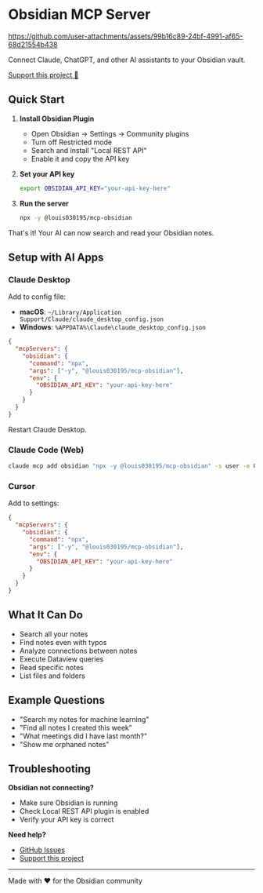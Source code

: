 # Obsidian MCP Server

https://github.com/user-attachments/assets/99b16c89-24bf-4991-af65-68d21554b438

Connect Claude, ChatGPT, and other AI assistants to your Obsidian vault.

[Support this project 🙏](https://buy.stripe.com/fZu8wP2n7a34fix2LK)

## Quick Start

1. **Install Obsidian Plugin**
   - Open Obsidian → Settings → Community plugins
   - Turn off Restricted mode
   - Search and install "Local REST API"
   - Enable it and copy the API key

2. **Set your API key**
   ```bash
   export OBSIDIAN_API_KEY="your-api-key-here"
   ```

3. **Run the server**
   ```bash
   npx -y @louis030195/mcp-obsidian
   ```

That's it! Your AI can now search and read your Obsidian notes.

## Setup with AI Apps

### Claude Desktop

Add to config file:
- **macOS**: `~/Library/Application Support/Claude/claude_desktop_config.json`
- **Windows**: `%APPDATA%\Claude\claude_desktop_config.json`

```json
{
  "mcpServers": {
    "obsidian": {
      "command": "npx",
      "args": ["-y", "@louis030195/mcp-obsidian"],
      "env": {
        "OBSIDIAN_API_KEY": "your-api-key-here"
      }
    }
  }
}
```

Restart Claude Desktop.

### Claude Code (Web)

```bash
claude mcp add obsidian "npx -y @louis030195/mcp-obsidian" -s user -e OBSIDIAN_API_KEY="your-api-key-here"
```

### Cursor

Add to settings:
```json
{
  "mcpServers": {
    "obsidian": {
      "command": "npx",
      "args": ["-y", "@louis030195/mcp-obsidian"],
      "env": {
        "OBSIDIAN_API_KEY": "your-api-key-here"
      }
    }
  }
}
```

## What It Can Do

- Search all your notes
- Find notes even with typos
- Analyze connections between notes
- Execute Dataview queries
- Read specific notes
- List files and folders

## Example Questions

- "Search my notes for machine learning"
- "Find all notes I created this week" 
- "What meetings did I have last month?"
- "Show me orphaned notes"

## Troubleshooting

**Obsidian not connecting?**
- Make sure Obsidian is running
- Check Local REST API plugin is enabled
- Verify your API key is correct

**Need help?**
- [GitHub Issues](https://github.com/louis030195/easy-obsidian-mcp/issues)
- [Support this project](https://buy.stripe.com/fZu8wP2n7a34fix2LK)

---

Made with ❤️ for the Obsidian community
